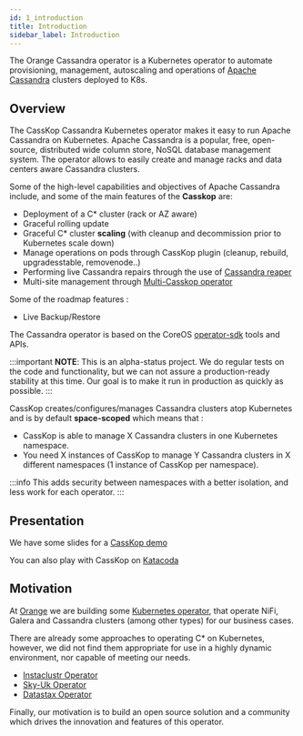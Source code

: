 ```yaml
---
id: 1_introduction
title: Introduction
sidebar_label: Introduction
---
```


The Orange Cassandra operator is a Kubernetes operator to automate provisioning, management, autoscaling and operations of [Apache Cassandra](http://cassandra.apache.org/) clusters deployed to K8s.

## Overview

The CassKop Cassandra Kubernetes operator makes it easy to run Apache Cassandra on Kubernetes. Apache Cassandra is a popular, 
free, open-source, distributed wide column store, NoSQL database management system. 
The operator allows to easily create and manage racks and data centers aware Cassandra clusters.

Some of the high-level capabilities and objectives of Apache Cassandra include, and some of the main features of the **Casskop** are:

- Deployment of a C* cluster (rack or AZ aware)
- Graceful rolling update
- Graceful C* cluster **scaling** (with cleanup and decommission prior to Kubernetes scale down)
- Manage operations on pods through CassKop plugin (cleanup, rebuild, upgradesstable, removenode..)
- Performing live Cassandra repairs through the use of [Cassandra reaper](http://cassandra-reaper.io/)
- Multi-site management through [Multi-Casskop operator](https://github.com/Orange-OpenSource/casskop/tree/master/multi-casskop)

Some of the roadmap features :

- Live Backup/Restore

The Cassandra operator is based on the CoreOS
[operator-sdk](https://github.com/operator-framework/operator-sdk) tools and APIs.

:::important
**NOTE**: This is an alpha-status project. We do regular tests on the code and functionality, but we can not assure a
production-ready stability at this time.
Our goal is to make it run in production as quickly as possible.
:::


CassKop creates/configures/manages Cassandra clusters atop Kubernetes and is by default **space-scoped** which means
that :
- CassKop is able to manage X Cassandra clusters in one Kubernetes namespace.
- You need X instances of CassKop to manage Y Cassandra clusters in X different namespaces (1 instance of CassKop
  per namespace).

:::info
This adds security between namespaces with a better isolation, and less work for each operator.
:::

## Presentation

We have some slides for a [CassKop demo](https://orange-opensource.github.io/casskop/slides/index.html?slides=Slides-CassKop-demo.md#1)

You can also play with CassKop on [Katacoda](https://www.katacoda.com/orange)

## Motivation

At [Orange](https://opensource.orange.com/fr/accueil/) we are building some [Kubernetes operator](https://github.com//Orange-OpenSource?utf8=%E2%9C%93&q=operator&type=&language=), that operate NiFi, Galera and Cassandra clusters (among other types) for our business cases.

There are already some approaches to operating C* on Kubernetes, however, we did not find them appropriate for use in a highly dynamic environment, nor capable of meeting our needs.

- [Instaclustr Operator](https://github.com/instaclustr/cassandra-operator)
- [Sky-Uk Operator](https://github.com/sky-uk/cassandra-operator)
- [Datastax Operator](https://github.com/datastax/cass-operator)

Finally, our motivation is to build an open source solution and a community which drives the innovation and features of this operator.